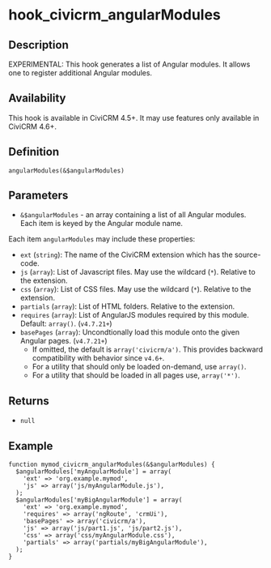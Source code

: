 # hook_civicrm_angularModules

## Description

EXPERIMENTAL: This hook generates a list of Angular modules. It allows
one to register additional Angular modules.

## Availability

This hook is available in CiviCRM 4.5+. It may use features only
available in CiviCRM 4.6+.

## Definition

    angularModules(&$angularModules)

## Parameters

 * `&$angularModules` - an array containing a list of all Angular modules. Each item is keyed by the Angular module name.

Each item `angularModules`  may include these properties:

 * `ext` (`string`): The name of the CiviCRM extension which has the source-code.
 * `js` (`array`): List of Javascript files. May use the wildcard (`*`). Relative to the extension.
 * `css` (`array`): List of CSS files. May use the wildcard (`*`). Relative to the extension.
 * `partials` (`array`): List of HTML folders. Relative to the extension.
 * `requires` (`array`): List of AngularJS modules required by this module. Default: `array()`. (`v4.7.21+`)
 * `basePages` (`array`): Uncondtionally load this module onto the given Angular pages. (`v4.7.21+`)
   * If omitted, the default is `array('civicrm/a')`. This provides backward compatibility with behavior since `v4.6+`.
   * For a utility that should only be loaded on-demand, use `array()`.
   * For a utility that should be loaded in all pages use, `array('*')`.

## Returns

 * `null`

## Example

    function mymod_civicrm_angularModules(&$angularModules) {
      $angularModules['myAngularModule'] = array(
        'ext' => 'org.example.mymod',
        'js' => array('js/myAngularModule.js'),
      );
      $angularModules['myBigAngularModule'] = array(
        'ext' => 'org.example.mymod',
        'requires' => array('ngRoute', 'crmUi'),
        'basePages' => array('civicrm/a'),
        'js' => array('js/part1.js', 'js/part2.js'),
        'css' => array('css/myAngularModule.css'),
        'partials' => array('partials/myBigAngularModule'),
      );
    }

